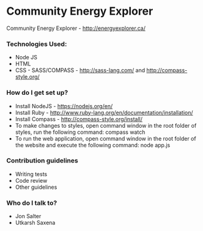 # Community Energy Explorer #

Community Energy Explorer - http://energyexplorer.ca/

### Technologies Used: ###

* Node JS
* HTML
* CSS - SASS/COMPASS - http://sass-lang.com/ and http://compass-style.org/

### How do I get set up? ###

* Install NodeJS - https://nodejs.org/en/
* Install Ruby - http://www.ruby-lang.org/en/documentation/installation/
* Install Compass - http://compass-style.org/install/
* To make changes to styles, open command window in the root folder of styles, run the following command: compass watch
* To run the web application, open command window in the root folder of the website and execute the following command: node app.js

### Contribution guidelines ###

* Writing tests
* Code review
* Other guidelines

### Who do I talk to? ###

* Jon Salter
* Utkarsh Saxena